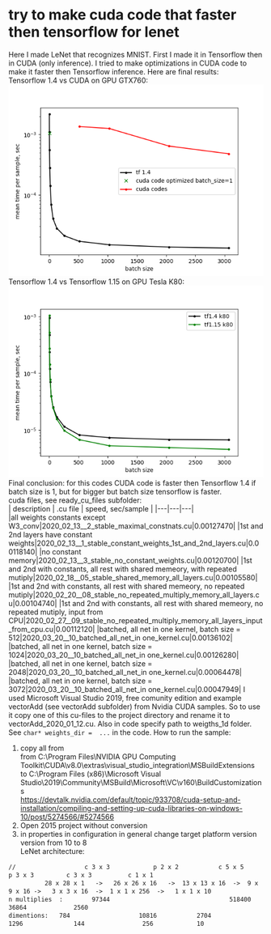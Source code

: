 # try to make cuda code that faster then tensorflow for lenet  

Here I made LeNet that recognizes MNIST. First I made it in Tensorflow then in CUDA (only inference). I tried to make optimizations in CUDA code to make it faster then Tensorflow inference. Here are final results:  
Tensorflow 1.4 vs CUDA on GPU GTX760:  
![tf vs cuda](/times_semilogy_tf_1_4_vs_cuda_gtx760__2020_03_23.png)  
Tensorflow 1.4 vs Tensorflow 1.15 on GPU Tesla K80:
![tf 1.4 vs tf 1.5](/times_semilogy_tf_1_4_vs_tf_1_15_k80__2020_03_23.png)  
Final conclusion: for this codes CUDA code is faster then Tensorflow 1.4 if batch size is 1, but for bigger but batch size tensorflow is faster.  
cuda files, see ready_cu_files subfolder:  
| description | .cu file |  speed, sec/sample |
|---|---|---|  
|all weights constants except W3_conv|2020_02_13__2_stable_maximal_constnats.cu|0.00127470|
|1st and 2nd layers have constant weights|2020_02_13__1_stable_constant_weights_1st_and_2nd_layers.cu|0.00118140|
|no constant memory|2020_02_13__3_stable_no_constant_weights.cu|0.00120700|
|1st and 2nd with constants, all rest with shared memeory, with repeated mutiply|2020_02_18__05_stable_shared_memory_all_layers.cu|0.00105580|
|1st and 2nd with constants, all rest with shared memeory, no repeated mutiply|2020_02_20__08_stable_no_repeated_multiply_memory_all_layers.cu|0.00104740|
|1st and 2nd with constants, all rest with shared memeory, no repeated mutiply, input from CPU|2020_02_27__09_stable_no_repeated_multiply_memory_all_layers_input_from_cpu.cu|0.00112120|
|batched, all net in one kernel, batch size = 512|2020_03_20__10_batched_all_net_in one_kernel.cu|0.00136102|
|batched, all net in one kernel, batch size = 1024|2020_03_20__10_batched_all_net_in one_kernel.cu|0.00126280|
|batched, all net in one kernel, batch size = 2048|2020_03_20__10_batched_all_net_in one_kernel.cu|0.00064478|
|batched, all net in one kernel, batch size = 3072|2020_03_20__10_batched_all_net_in one_kernel.cu|0.00047949|
I used Microsoft Visual Studio 2019, free comunity edition and example vectorAdd (see vectorAdd subfolder) from Nvidia CUDA samples. So to use it copy one of this cu-files to the project directory and rename it to vectorAdd_2020_01_12.cu. Also in code specify path to weigths_1d folder. See ```char* weights_dir =  ...``` in the code. How to run the sample:  
1) copy all from  
from C:\Program Files\NVIDIA GPU Computing Toolkit\CUDA\v8.0\extras\visual_studio_integration\MSBuildExtensions  
to C:\Program Files (x86)\Microsoft Visual Studio\2019\Community\MSBuild\Microsoft\VC\v160\BuildCustomizations  
https://devtalk.nvidia.com/default/topic/933708/cuda-setup-and-installation/compiling-and-setting-up-cuda-libraries-on-windows-10/post/5274566/#5274566  
2) Open 2015 project without conversion  
3) in properties in configuration in general change target platform version version from 10 to 8  
LeNet architecture:
```
//                   c 3 x 3            p 2 x 2           c 5 x 5         p 3 x 3         c 3 x 3          c 1 x 1
          28 x 28 x 1   ->   26 x 26 x 16   ->  13 x 13 x 16  ->  9 x 9 x 16 ->   3 x 3 x 16  ->  1 x 1 x 256  ->   1 x 1 x 10
n multiplies  :        97344                                 518400                          36864             2560
dimentions:   784                   10816           2704               1296              144                256            10
```


